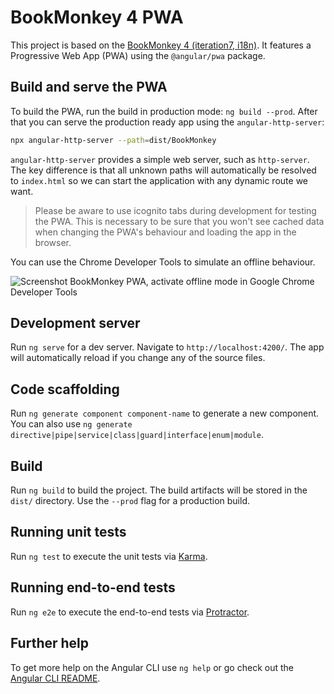# BookMonkey 4 PWA

This project is based on the [BookMonkey 4 (iteration7, i18n)](https://github.com/book-monkey4/iteration-7-i18n).
It features a Progressive Web App (PWA) using the `@angular/pwa` package.

## Build and serve the PWA

To build the PWA, run the build in production mode: `ng build --prod`. After that you can serve the production ready app using the `angular-http-server`:

```bash
npx angular-http-server --path=dist/BookMonkey
```

`angular-http-server` provides a simple web server, such as `http-server`.
The key difference is that all unknown paths will automatically be resolved to `index.html` so we can start the application with any dynamic route we want.

> Please be aware to use icognito tabs during development for testing the PWA. This is necessary to be sure that you won't see cached data when changing the PWA's behaviour and loading the app in the browser.

You can use the Chrome Developer Tools to simulate an offline behaviour.

![Screenshot BookMonkey PWA, activate offline mode in Google Chrome Developer Tools](assets/bm-pwa-offline.png)


## Development server

Run `ng serve` for a dev server. Navigate to `http://localhost:4200/`. The app will automatically reload if you change any of the source files.

## Code scaffolding

Run `ng generate component component-name` to generate a new component. You can also use `ng generate directive|pipe|service|class|guard|interface|enum|module`.

## Build

Run `ng build` to build the project. The build artifacts will be stored in the `dist/` directory. Use the `--prod` flag for a production build.

## Running unit tests

Run `ng test` to execute the unit tests via [Karma](https://karma-runner.github.io).

## Running end-to-end tests

Run `ng e2e` to execute the end-to-end tests via [Protractor](http://www.protractortest.org/).

## Further help

To get more help on the Angular CLI use `ng help` or go check out the [Angular CLI README](https://github.com/angular/angular-cli/blob/master/README.md).

